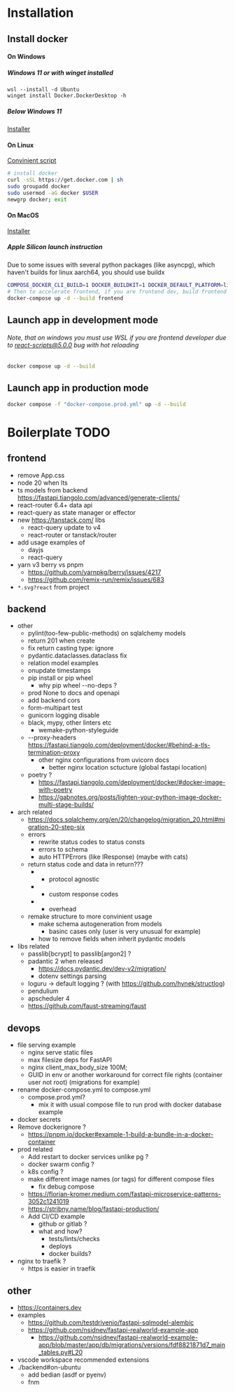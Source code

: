 # Installation
## Install docker
#### On Windows
##### Windows 11 or with winget installed
```pwsh
wsl --install -d Ubuntu
winget install Docker.DockerDesktop -h
```
##### Below Windows 11
[Installer](https://desktop.docker.com/win/main/amd64/Docker%20Desktop%20Installer.exe)
#### On Linux
[Convinient script](https://docs.docker.com/engine/install/ubuntu/#install-using-the-convenience-script)
```bash
# install docker
curl -sSL https://get.docker.com | sh
sudo groupadd docker
sudo usermod -aG docker $USER
newgrp docker; exit
```
#### On MacOS
[Installer](https://docs.docker.com/desktop/install/mac-install/)
##### Apple Silicon launch instruction
Due to some issues with several python packages (like asyncpg), which haven't builds for linux aarch64, you should use buildx
```zsh
COMPOSE_DOCKER_CLI_BUILD=1 DOCKER_BUILDKIT=1 DOCKER_DEFAULT_PLATFORM=linux/amd64 docker-compose up -d --build
# Then to accelerate frontend, if you are frontend dev, build frontend without buildx
docker-compose up -d --build frontend
```
## Launch app in development mode
###### Note, that on windows you must use WSL if you are frontend developer due to react-scripts@5.0.0 bug with hot reloading
```bash
docker compose up -d --build
```
## Launch app in production mode
```bash
docker compose -f "docker-compose.prod.yml" up -d --build
```
# Boilerplate TODO
## frontend
- remove App.css
- node 20 when lts
- ts models from backend https://fastapi.tiangolo.com/advanced/generate-clients/
- react-router 6.4+ data api
- react-query as state manager or effector
- new https://tanstack.com/ libs
  - react-query update to v4
  - react-router or tanstack/router
- add usage examples of
  - dayjs
  - react-query
- yarn v3 berry vs pnpm
  - https://github.com/yarnpkg/berry/issues/4217
  - https://github.com/remix-run/remix/issues/683
- `*.svg?react` from project
## backend
- other
  - pylint(too-few-public-methods) on sqlalchemy models
  - return 201 when create
  - fix return casting type: ignore
  - pydantic.dataclasses.dataclass fix
  - relation model examples
  - onupdate timestamps
  - pip install or pip wheel
    - why pip wheel --no-deps ?
  - prod None to docs and openapi
  - add backend cors
  - form-multipart test
  - gunicorn logging disable
  - black, mypy, other linters etc
    - wemake-python-styleguide
  - --proxy-headers https://fastapi.tiangolo.com/deployment/docker/#behind-a-tls-termination-proxy
    - other nginx configurations from uvicorn docs
      - better nginx location sctucture (global fastapi location)
  - poetry ?
    - https://fastapi.tiangolo.com/deployment/docker/#docker-image-with-poetry
    - https://gabnotes.org/posts/lighten-your-python-image-docker-multi-stage-builds/
- arch related
  - https://docs.sqlalchemy.org/en/20/changelog/migration_20.html#migration-20-step-six
  - errors
    - rewrite status codes to status consts
    - errors to schema
    - auto HTTPErrors (like IResponse) (maybe with cats)
  - return status code and data in return???
    - + protocol agnostic
    - + custom response codes
    - - overhead
  - remake structure to more convinient usage
    - make schema autogeneration from models
      - basinc cases only (user is very unusual for example)
    - how to remove fields when inherit pydantic models
- libs related
  - passlib[bcrypt] to passlib[argon2] ?
  - padantic 2 when released
    - https://docs.pydantic.dev/dev-v2/migration/
    - dotenv settings parsing
  - loguru -> default logging ? (with https://github.com/hynek/structlog)
  - pendulium
  - apscheduler 4
  - https://github.com/faust-streaming/faust
## devops
- file serving example
  - nginx serve static files
  - max filesize deps for FastAPI
  - nginx client_max_body_size 100M;
  - GUID in env or another workaround for correct file rights (container user not root) (migrations for example)
- rename docker-compose.yml to compose.yml
  - compose.prod.yml?
    - mix it with usual compose file to run prod with docker database example
- docker secrets
- Remove dockerignore ?
  - <https://pnpm.io/docker#example-1-build-a-bundle-in-a-docker-container>
- prod related
  - Add restart to docker services unlike pg ?
  - docker swarm config ?
  - k8s config ?
  - make different image names (or tags) for different compose files
    - fix debug compose
  - https://florian-kromer.medium.com/fastapi-microservice-patterns-3052c1241019
  - https://stribny.name/blog/fastapi-production/
  - Add CI/CD example
    - github or gitlab ?
    - what and how?
      - tests/lints/checks
      - deploys
      - docker builds?
- nginx to traefik ?
  - https is easier in traefik
## other
- https://containers.dev
- examples
  - https://github.com/testdrivenio/fastapi-sqlmodel-alembic
  - https://github.com/nsidnev/fastapi-realworld-example-app
    - https://github.com/nsidnev/fastapi-realworld-example-app/blob/master/app/db/migrations/versions/fdf8821871d7_main_tables.py#L20
- vscode workspace recommended extensions
- ./backend#on-ubuntu
  - add bedian (asdf or pyenv)
  - fnm
